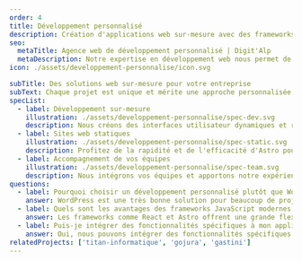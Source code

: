 ```yaml
---
order: 4
title: Développement personnalisé
description: Création d'applications web sur-mesure avec des frameworks JavaScript modernes comme React et Astro. Solutions performantes pour répondre à vos besoins les plus simples comme les plus complexes.
seo:
  metaTitle: Agence web de développement personnalisé | Digit'Alp
  metaDescription: Notre expertise en développement web nous permet de créer des applications web sur-mesure avec des frameworks JavaScript modernes comme React et Astro. Solutions performantes pour répondre à vos besoins les plus simples comme les plus complexes.
icon: ./assets/developpement-personnalise/icon.svg

subTitle: Des solutions web sur-mesure pour votre entreprise
subText: Chaque projet est unique et mérite une approche personnalisée. Nous développons des applications web sur-mesure en utilisant des technologies modernes comme React et Astro, pour offrir des solutions performantes et adaptées à vos besoins spécifiques.
specList:
  - label: Développement sur-mesure
    illustration: ./assets/developpement-personnalise/spec-dev.svg
    description: Nous créons des interfaces utilisateur dynamiques et réactives avec React, pour une expérience utilisateur fluide, interactive et des possibilités infinies.
  - label: Sites web statiques
    illustration: ./assets/developpement-personnalise/spec-static.svg
    description: Profitez de la rapidité et de l'efficacité d'Astro pour des sites web statiques et dynamiques, avec un rendu ultra-rapide et des performances optimales.
  - label: Accompagnement de vos équipes
    illustration: ./assets/developpement-personnalise/spec-team.svg
    description: Nous intégrons vos équipes et apportons notre expérience et notre savoir-faire pour aider votre entreprise dans le développement des solutions web.
questions:
  - label: Pourquoi choisir un développement personnalisé plutôt que WordPress ?
    answer: WordPress est une très bonne solution pour beaucoup de projets, mais comme chaque solution technique, il n'est pas adapté à tous les besoins. Le développement personnalisé permet de créer des solutions parfaitement adaptées à vos besoins spécifiques, offrant ainsi une meilleure performance et une expérience utilisateur optimale.
  - label: Quels sont les avantages des frameworks JavaScript modernes ?
    answer: Les frameworks comme React et Astro offrent une grande flexibilité et des performances élevées, permettant de créer des applications web modernes et réactives, avec une maintenance facilitée.
  - label: Puis-je intégrer des fonctionnalités spécifiques à mon application ?
    answer: Oui, nous pouvons intégrer des fonctionnalités spécifiques à votre application, qu'il s'agisse d'API externes, de systèmes de paiement, ou de tout autre besoin particulier.
relatedProjects: ['titan-informatique', 'gojura', 'gastini']
---
```


